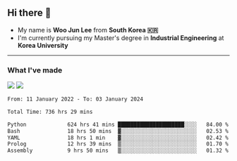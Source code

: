 ## Hi there 👋

- My name is **Woo Jun Lee** from **South Korea 🇰🇷**
- I'm currently pursuing my Master's degree in **Industrial Engineering** at **Korea University**

---

### What I've made

<a href="https://share.streamlit.io/tomtom1103/kuiai_hackathon_2022/main/JL_app.py"><img src="https://img.shields.io/badge/Journey Lee-161B22?style=for-the-badge&logo=streamlit&logoColor=FF4B4B"/></a> <a href="https://jeon-100.github.io/Dangzang/"><img src="https://img.shields.io/badge/당신을 위한 장학금, 당장!-161B22?style=for-the-badge&logo=react&logoColor=#61DAFB"/></a>

<!--START_SECTION:waka-->

```txt
From: 11 January 2022 - To: 03 January 2024

Total Time: 736 hrs 29 mins

Python             624 hrs 41 mins █████████████████████░░░░   84.00 %
Bash               18 hrs 50 mins  ▓░░░░░░░░░░░░░░░░░░░░░░░░   02.53 %
YAML               18 hrs 1 min    ▓░░░░░░░░░░░░░░░░░░░░░░░░   02.42 %
Prolog             12 hrs 39 mins  ▒░░░░░░░░░░░░░░░░░░░░░░░░   01.70 %
Assembly           9 hrs 50 mins   ▒░░░░░░░░░░░░░░░░░░░░░░░░   01.32 %
```

<!--END_SECTION:waka-->

